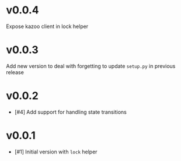# v0.0.4

Expose kazoo client in lock helper

# v0.0.3

Add new version to deal with forgetting to update `setup.py` in previous
release

# v0.0.2

* [#4] Add support for handling state transitions

# v0.0.1

* [#1] Initial version with `lock` helper
